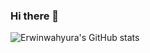 ### Hi there 👋

![Erwinwahyura's GitHub stats](https://github-readme-stats.vercel.app/api?username=erwinwahyura&count_private=true&theme=solarized-dark)

<!--
**erwinwahyura/erwinwahyura** is a ✨ _special_ ✨ repository because its `README.md` (this file) appears on your GitHub profile.

Here are some ideas to get you started:

- 🔭 I’m currently working on ...
- 🌱 I’m currently learning ...
- 👯 I’m looking to collaborate on ...
- 🤔 I’m looking for help with ...
- 💬 Ask me about ...
- 📫 How to reach me: ...
- 😄 Pronouns: ...
- ⚡ Fun fact: ...
-->
